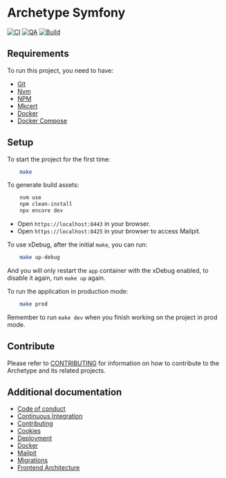 # Archetype Symfony

[![CI](https://github.com/Runroom/archetype-symfony/actions/workflows/ci.yaml/badge.svg)](https://github.com/Runroom/archetype-symfony/actions/workflows/ci.yaml)
[![QA](https://github.com/Runroom/archetype-symfony/actions/workflows/qa.yaml/badge.svg)](https://github.com/Runroom/archetype-symfony/actions/workflows/qa.yaml)
[![Build](https://github.com/Runroom/archetype-symfony/actions/workflows/build.yaml/badge.svg)](https://github.com/Runroom/archetype-symfony/actions/workflows/build.yaml)

## Requirements

To run this project, you need to have:

- [Git](https://git-scm.com/)
- [Nvm](https://github.com/nvm-sh/nvm)
- [NPM](https://www.npmjs.com/)
- [Mkcert](https://github.com/FiloSottile/mkcert)
- [Docker](https://www.docker.com/)
- [Docker Compose](https://docs.docker.com/compose/)

## Setup

To start the project for the first time:

```bash
    make
```

To generate build assets:

```bash
    nvm use
    npm clean-install
    npx encore dev
```

- Open `https://localhost:8443` in your browser.
- Open `https://localhost:8425` in your browser to access Mailpit.

To use xDebug, after the initial `make`, you can run:

```bash
    make up-debug
```

And you will only restart the `app` container with the xDebug enabled, to disable it again, run
`make up` again.

To run the application in production mode:

```bash
    make prod
```

Remember to run `make dev` when you finish working on the project in prod mode.

## Contribute

Please refer to [CONTRIBUTING](doc/Contributing.md) for information on how to contribute to the
Archetype and its related projects.

## Additional documentation

- [Code of conduct](doc/Code_of_conduct.md)
- [Continuous Integration](doc/Continuous_integration.md)
- [Contributing](doc/Contributing.md)
- [Cookies](doc/Cookies.md)
- [Deployment](doc/Deployment.md)
- [Docker](doc/Docker.md)
- [Mailpit](doc/Mailpit.md)
- [Migrations](doc/Migrations.md)
- [Frontend Architecture](doc/frontend/architecture/Index.md)

